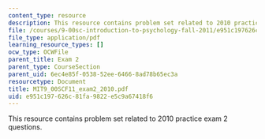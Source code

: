 ```yaml
---
content_type: resource
description: This resource contains problem set related to 2010 practice exam 2 questions.
file: /courses/9-00sc-introduction-to-psychology-fall-2011/e951c197626c81fa9822e5c9a67418f6_MIT9_00SCF11_exam2_2010.pdf
file_type: application/pdf
learning_resource_types: []
ocw_type: OCWFile
parent_title: Exam 2
parent_type: CourseSection
parent_uid: 6ec4e85f-0538-52ee-6466-8ad78b65ec3a
resourcetype: Document
title: MIT9_00SCF11_exam2_2010.pdf
uid: e951c197-626c-81fa-9822-e5c9a67418f6
---
```

This resource contains problem set related to 2010 practice exam 2 questions.